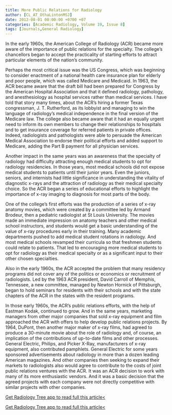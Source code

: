 ```yaml
---
title: More Public Relations for Radiology
author: [CL_AT_OthaLintonMSJ]
date: 2012-08-01 00:00:00 +0700 +07
categories: [Academic Radiology, Volume 19, Issue 8]
tags: [Journals,General Radiology]
---
```

In the early 1960s, the American College of Radiology (ACR) became more aware of the importance of public relations for the specialty. The college’s chancellors began to accept the practicality of starting efforts to attract particular elements of the nation’s community.

Perhaps the most critical issue was the US Congress, which was beginning to consider enactment of a national health care insurance plan for elderly and poor people, which was called Medicare and Medicaid. In 1963, the ACR became aware that the draft bill had been prepared for Congress by the American Hospital Association and that it defined radiology, pathology, and anesthesiology as hospital services rather than medical services. I have told that story many times, about the ACR’s hiring a former Texas congressman, J. T. Rutherford, as its lobbyist and managing to win the language of radiology’s medical independence in the final version of the Medicare law. The college also became aware that it had an equally urgent need to inform its own members to change their relationships to hospitals and to get insurance coverage for referred patients in private offices. Indeed, radiologists and pathologists were able to persuade the American Medical Association to endorse their political efforts and added support to Medicare, adding the Part B payment for all physician services.

Another impact in the same years was an awareness that the specialty of radiology had difficulty attracting enough medical students to opt for radiology residencies. In those years, most medical schools did not expose medical students to patients until their junior years. Even the juniors, seniors, and internists had little significance in understanding the vitality of diagnostic x-rays and the attraction of radiology as their medical specialty choice. So the ACR began a series of educational efforts to highlight the importance of x-ray imaging to diagnosis for most parts of the body.

One of the college’s first efforts was the production of a series of x-ray anatomy movies, which were created by a committee led by Armand Brodeur, then a pediatric radiologist at St Louis University. The movies made an immediate impression on anatomy teachers and other medical school instructors, and students would get a basic understanding of the value of x-ray procedures early in their training. Many academic departments pushed to add medical student rotations in radiology. And most medical schools revamped their curricula so that freshmen students could relate to patients. That led to encouraging more medical students to opt for radiology as their medical specialty or as a significant input to their other chosen specialties.

Also in the early 1960s, the ACR accepted the problem that many residency programs did not cover any of the politics or economics or recruitment of radiologists. Led by the 1963 ACR president, David Carroll of Memphis, Tennessee, a new committee, managed by Newton Hornick of Pittsburgh, began to hold seminars for residents with their schools and with the state chapters of the ACR in the states with the resident programs.

In those early 1960s, the ACR’s public relations efforts, with the help of Eastman Kodak, continued to grow. And in the same years, marketing managers from other major companies that sold x-ray equipment and film approached the ACR with offers to help develop public relations projects. By 1964, DuPont, then another major maker of x-ray films, had agreed to produce a 30-minute movie about the role of radiology and, of course, an implication of the contributions of up-to-date films and other processes. General Electric, Philips, and Picker X-Ray, manufacturers of x-ray equipment, also contributed pamphlets. General Electric for some years sponsored advertisements about radiology in more than a dozen leading American magazines. And other companies then seeking to expand their markets to radiologists also would agree to contribute to the costs of joint public relations ventures with the ACR. It was an ACR decision to work with many of its more enthusiastic vendors. And it was a basic decision that the agreed projects with each company were not directly competitive with similar projects with other companies.

[Get Radiology Tree app to read full this article<](https://clinicalpub.com/app)

[Get Radiology Tree app to read full this article<](https://clinicalpub.com/app)